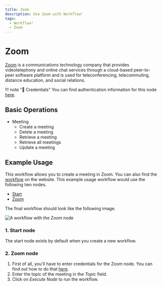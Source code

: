 ```yaml
---
title: Zoom
description: Use Zoom with Workflow²
tags:
  - Workflow²
  - Zoom
---
```

# Zoom

[Zoom](https://zoom.us/) is a communications technology company that provides videotelephony and online chat services through a cloud-based peer-to-peer software platform and is used for teleconferencing, telecommuting, distance education, and social relations.

!!! note "🔑 Credentials"
    You can find authentication information for this node [here](/workflow/integrations/credentials/zoom/).


## Basic Operations

* Meeting
    * Create a meeting
    * Delete a meeting
    * Retrieve a meeting
    * Retrieve all meetings
    * Update a meeting

## Example Usage

This workflow allows you to create a meeting in Zoom. You can also find the [workflow](https://n8n.io/workflows/453) on the website. This example usage workflow would use the following two nodes.
- [Start](/workflow/integrations/core-nodes/n8n-nodes-base.start/)
- [Zoom]()

The final workflow should look like the following image.

![A workflow with the Zoom node](/_images/integrations/nodes/zoom/workflow.png)

### 1. Start node

The start node exists by default when you create a new workflow.

### 2. Zoom node

1. First of all, you'll have to enter credentials for the Zoom node. You can find out how to do that [here](/workflow/integrations/credentials/zoom/).
2. Enter the topic of the meeting in the *Topic* field.
3. Click on *Execute Node* to run the workflow.
